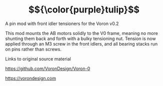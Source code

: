 # $${\color{purple}tulip}$$
A pin mod with front idler tensioners for the Voron v0.2

This mod mounts the AB motors solidly to the V0 frame, meaning no more shunting them back and forth with a bulky tensioning nut. Tension is now applied through an M3 screw in the front idlers, and all bearing stacks run on pins rather than screws.

 Links to original source material

https://github.com/VoronDesign/Voron-0

https://vorondesign.com
